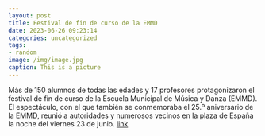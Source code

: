 ```yaml
---
layout: post
title: Festival de fin de curso de la EMMD
date: 2023-06-26 09:23:14
categories: uncategorized
tags:
- random
image: /img/image.jpg
caption: This is a picture
---
```

Más de 150 alumnos de todas las edades y 17 profesores protagonizaron el festival de fin de curso de la Escuela Municipal de Música y Danza (EMMD). El espectáculo, con el que también se conmemoraba el 25.º aniversario de la EMMD, reunió a autoridades y numerosos vecinos en la plaza de España la noche del viernes 23 de junio.  [link](https://www.ayto-villacanada.es/tu-ayuntamiento/festival-de-fin-de-curso-de-la-emmd/)
